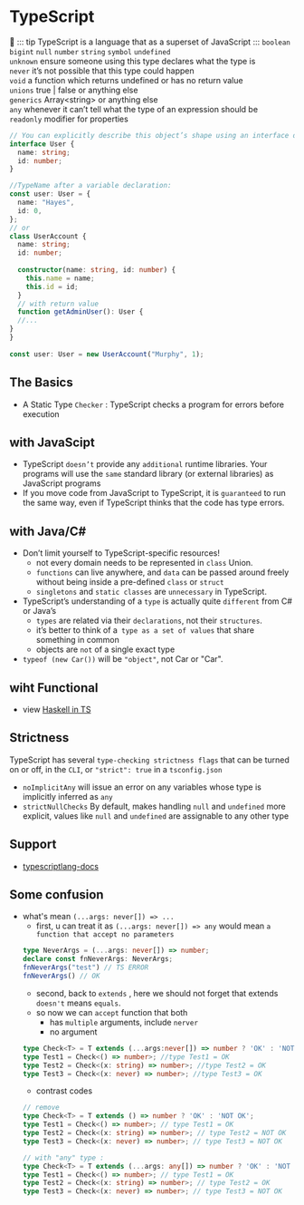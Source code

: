 # TypeScript
:pig:
::: tip 
TypeScript is a language that as a superset of JavaScript
:::
`boolean` `bigint`  `null`  `number`  `string`  `symbol`  `undefined`  
`unknown` ensure someone using this type declares what the type is  
`never` it’s not possible that this type could happen  
`void` a function which returns undefined or has no return value   
`unions` true | false or anything else  
`generics` Array\<string\> or anything else  
`any` whenever it can’t tell what the type of an expression should be  
`readonly` modifier for properties  
``` ts
// You can explicitly describe this object’s shape using an interface declaration:
interface User {
  name: string;
  id: number;
}

//TypeName after a variable declaration:
const user: User = {
  name: "Hayes",
  id: 0,
};
// or
class UserAccount {
  name: string;
  id: number;
 
  constructor(name: string, id: number) {
    this.name = name;
    this.id = id;
  }
  // with return value
  function getAdminUser(): User {
  //...
}
}
 
const user: User = new UserAccount("Murphy", 1);
```

## The Basics
- A Static Type `Checker` : TypeScript checks a program for errors before execution
## with JavaScipt
- TypeScript `doesn’t` provide any `additional` runtime libraries. Your programs will use the `same` standard library (or external libraries) as JavaScript programs
- If you move code from JavaScript to TypeScript, it is `guaranteed` to run the same way, even if TypeScript thinks that the code has type errors.
## with Java/C#
- Don’t limit yourself to TypeScript-specific resources!
  - not every domain needs to be represented in `class` Union.
  - `functions` can live anywhere, and `data` can be passed around freely without being inside a pre-defined `class` or `struct`
  - `singletons` and `static classes` are `unnecessary` in TypeScript.
- TypeScript’s understanding of a `type` is actually quite `different` from C# or Java’s
  - `types` are related via their `declarations`, not their `structures`.
  - it’s better to think of a` type as a set of values` that share something in common
  - objects are `not` of a single exact type
- `typeof (new Car())` will be `"object"`, not Car or "Car".

## wiht Functional 
- view [Haskell in TS](https://www.typescriptlang.org/docs/handbook/typescript-in-5-minutes-func.html)

## Strictness
TypeScript has several `type-checking strictness flags` that can be turned on or off, in the `CLI`, or `"strict": true` in a `tsconfig.json`
- `noImplicitAny` will issue an error on any variables whose type is implicitly inferred as `any`
- `strictNullChecks` By default, makes handling `null` and `undefined` more explicit, values like `null` and `undefined` are assignable to any other type

## Support
- [typescriptlang-docs](https://www.typescriptlang.org/docs/)

## Some confusion
- what's mean `(...args: never[]) => ...` 
  - first, u can treat it as `(...args: never[]) => any` would mean `a function that accept no parameters`
  ``` ts
  type NeverArgs = (...args: never[]) => number;
  declare const fnNeverArgs: NeverArgs;
  fnNeverArgs("test") // TS ERROR
  fnNeverArgs() // OK
  ```
  - second, back to `extends` , here we should not forget that extends `doesn't` means `equals`. 
  - so now we can `accept` function that both
    - has `multiple` arguments, include `nerver`
    - no argument
  ``` ts
  type Check<T> = T extends (...args:never[]) => number ? 'OK' : 'NOT OK';
  type Test1 = Check<() => number>; //type Test1 = OK
  type Test2 = Check<(x: string) => number>; //type Test2 = OK
  type Test3 = Check<(x: never) => number>; //type Test3 = OK
  ```
  - contrast codes
  ``` ts
  // remove 
  type Check<T> = T extends () => number ? 'OK' : 'NOT OK';
  type Test1 = Check<() => number>; // type Test1 = OK
  type Test2 = Check<(x: string) => number>; // type Test2 = NOT OK
  type Test3 = Check<(x: never) => number>; // type Test3 = NOT OK
  
  // with "any" type :
  type Check<T> = T extends (...args: any[]) => number ? 'OK' : 'NOT OK';
  type Test1 = Check<() => number>; // type Test1 = OK
  type Test2 = Check<(x: string) => number>; // type Test2 = OK
  type Test3 = Check<(x: never) => number>; // type Test3 = NOT OK
  ```